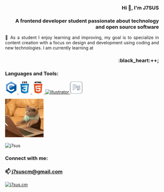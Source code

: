 <h3 align="right">Hi 👋, I'm J7SUS</h3>
<h3 align="right">A frontend developer student passionate about technology and open source software</h3>

<p align="justify">🌱 As a student I enjoy learning and improving, my goal is to specialize in content creation with a focus on design and development using coding and new technologies. I am currently learning at 
<h3 align="right">:black_heart:++;</h3>

<h3 align="left">Languages and Tools:</h3>
<p align="left"> <a href="https://www.cprogramming.com/" target="_blank" rel="noreferrer"> <img src="https://raw.githubusercontent.com/devicons/devicon/master/icons/c/c-original.svg" alt="c" width="40" height="40"/> </a> <a href="https://www.w3schools.com/css/" target="_blank" rel="noreferrer"> <img src="https://raw.githubusercontent.com/devicons/devicon/master/icons/css3/css3-original-wordmark.svg" alt="css3" width="40" height="40"/> </a> <a href="https://www.w3.org/html/" target="_blank" rel="noreferrer"> <img src="https://raw.githubusercontent.com/devicons/devicon/master/icons/html5/html5-original-wordmark.svg" alt="html5" width="40" height="40"/> </a> <a href="https://www.adobe.com/in/products/illustrator.html" target="_blank" rel="noreferrer"> <img src="https://www.vectorlogo.zone/logos/adobe_illustrator/adobe_illustrator-icon.svg" alt="illustrator" width="40" height="40"/> </a> <a href="https://www.photoshop.com/en" target="_blank" rel="noreferrer"> <img src="https://raw.githubusercontent.com/devicons/devicon/master/icons/photoshop/photoshop-line.svg" alt="photoshop" width="40" height="40"/> </a> </p>
<img src="https://github.com/dacortes/dacortes/raw/main/src/img/mad-typing.gif" width="25%" height="auto" alt="cat programmer"> 
<p><img align="center" src="https://github-readme-stats.vercel.app/api/top-langs?username=j7sus&show_icons=true&locale=en&layout=compact" alt="j7sus" /></p>

<h3 align="left">Connect with me:</h3>
<h3 align="left"> 📫 <a href="mailto:j7suscm@gmail.com">j7suscm@gmail.com</a></h3>
<p align="left">
<a href="https://instagram.com/j7sus.cm" target="blank"><img align="center" src="https://raw.githubusercontent.com/rahuldkjain/github-profile-readme-generator/master/src/images/icons/Social/instagram.svg" alt="j7sus.cm" height="30" width="40" /></a>
</p>
